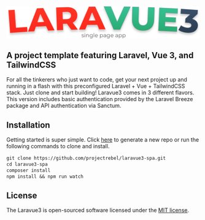 ![image](public/images/laravue3-spa-logo.png)

## A project template featuring Laravel, Vue 3, and TailwindCSS

For all the tinkerers who just want to code, get your next project up and running in a flash with this preconfigured Laravel + Vue + TailwindCSS stack. Just clone and start building! Laravue3 comes in 3 different flavors. This version includes basic authentication provided by the Laravel Breeze package and API authentication via Sanctum.

## Installation
Getting started is super simple. Click [here](https://github.com/projectrebel/laravue3-spa/generate) to generate a new repo or run the following commands to clone and install.

    git clone https://github.com/projectrebel/laravue3-spa.git
    cd laravue3-spa
    composer install
    npm install && npm run watch

## License

The Laravue3 is open-sourced software licensed under the [MIT license](https://opensource.org/licenses/MIT).
